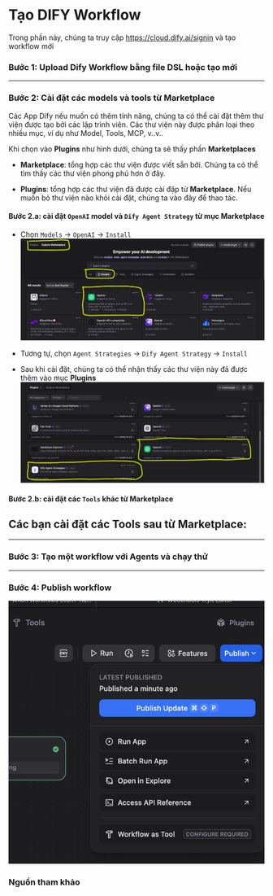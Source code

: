 # Tạo DIFY Workflow

Trong phần này, chúng ta truy cập https://cloud.dify.ai/signin và tạo workflow mới


### Bước 1: Upload Dify Workflow bằng file DSL hoặc tạo mới
<place holder image>

---
### Bước 2: Cài đặt các models và tools từ Marketplace
Các App Dify nếu muốn có thêm tính năng, chúng ta có thể cài đặt thêm thư viện được tạo bởi các lập trình viên. Các thư viện này được phân loại theo nhiều mục, ví dụ như Model, Tools, MCP, v..v..

Khi chọn vào **Plugins**  như hình dưới, chúng ta sẽ thấy phần **Marketplaces**


- **Marketplace**: tổng hợp các thư viện được viết sẵn bởi. Chúng ta có thể tìm thấy các thư viện phong phú hơn ở đây. 

- **Plugins**: tổng hợp các thư viện đã được cài đặp từ **Marketplace**. Nếu muốn bỏ thư viện nào khỏi cài đặt, chúng ta vào đây để thao tác.   

#### Bước 2.a: cài đặt `OpenAI` model và `Dify Agent Strategy` từ mục **Marketplace**

- Chọn `Models` -> `OpenAI` -> `Install`  
![alt text](marketplace.png)

- Tương tự, chọn `Agent Strategies` -> `Dify Agent Strategy` -> `Install`  

- Sau khi cài đặt, chúng ta có thể nhận thấy các thư viện này đã được thêm vào mục **Plugins**  
![alt text](plugins_install.png)


#### Bước 2.b: cài đặt các `Tools` khác từ **Marketplace**
Các bạn cài đặt các Tools sau từ **Marketplace**:  
- 

---
### Bước 3: Tạo một workflow với Agents và chạy thử  

---
### Bước 4: Publish workflow  
![alt text](image-1.png)


### Nguồn tham khảo



